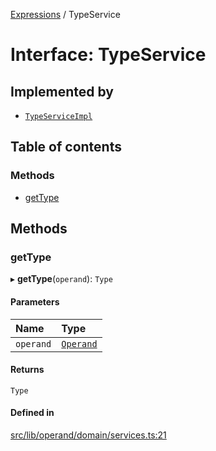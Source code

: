[Expressions](../README.md) / TypeService

# Interface: TypeService

## Implemented by

- [`TypeServiceImpl`](../classes/TypeServiceImpl.md)

## Table of contents

### Methods

- [getType](TypeService.md#gettype)

## Methods

### getType

▸ **getType**(`operand`): `Type`

#### Parameters

| Name | Type |
| :------ | :------ |
| `operand` | [`Operand`](../classes/Operand.md) |

#### Returns

`Type`

#### Defined in

[src/lib/operand/domain/services.ts:21](https://github.com/data7expressions/3xpr/blob/49b6c877a765fd974fe31289a320b70575692631/src/lib/operand/domain/services.ts#L21)
